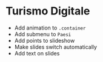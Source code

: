 # Turismo Digitale

- Add animation to `.container`
- Add submenu to `Paesi`
- Add points to slideshow
- Make slides switch automatically
- Add text on slides
